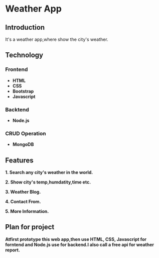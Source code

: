 # Weather App
## Introduction
It's a weather app,where show the city's weather.

## Technology
### Frontend
* **HTML**
* **CSS**
* **Bootstrap**
* **Javascript**

### Backtend
* **Node.js**

### CRUD Operation
* **MongoDB**

## Features
**1. Search any city's weather in the world.**

**2. Show city's temp,humdatity,time etc.**

**3. Weather Blog.**

**4. Contact From.**

**5. More Information.**

## Plan for project
**Atfirst prototype this web app,then use HTML, CSS, Javascript for forntend and Node.js use for backend.I also call a free api for weather report.** 

